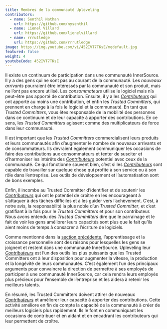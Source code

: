```yaml
---
title: Membres de la communauté Upleveling
contributors:
  - name: Senthil Nathan
    url: https://github.com/nysenthil
  - name: Lionel Villard
    url: https://github.com/lionelvillard
  - name: rrrutledge
    url: https://github.com/rrrutledge
image: https://img.youtube.com/vi/452IVT7TKsE/mqdefault.jpg
featured: false
weight: 4
youtubeCode: 452IVT7TKsE
---
```

<div class="paragraph">
<p>Il existe un continuum de participation dans une communauté InnerSource.
Il y a des gens qui ne sont pas au courant de la communauté.
Les <em>nouveaux arrivants</em> pourraient être intéressés par la communauté et son produit, mais ne l&#8217;ont pas encore utilisé.
Les <em>consommateurs</em> utilise le logiciel mais n&#8217;a peut-être pas apporté de contribution.
Ensuite, il y a les <a href="https://innersourcecommons.org/learn/learning-path/contributor"><em>Contributeurs</em></a> qui ont apporté au moins une contribution, et enfin les <em>Trusted Committers</em>, qui prennent en charge à la fois le logiciel et la communauté.
En tant que <em>Trusted Committers</em>, vous êtes responsable de la mobilité des personnes dans ce continuum et de leur capacité à apporter des contributions.
En ce sens, les <em>Trusted Committers</em> agissent comme des multiplicateurs de force dans leur communauté.</p>
</div>
<div class="paragraph">
<p>Il est important que les <em>Trusted Committers</em> commercialisent leurs produits et leurs communautés afin d&#8217;augmenter le nombre de nouveaux arrivants et de consommateurs.
Ils devraient également communiquer les occasions de faire des contributions aux consommateurs et tenter de susciter et d&#8217;harmoniser les intérêts des <a href="https://innersourcecommons.org/learn/learning-path/contributor"><em>Contributeurs</em></a> potentiel avec ceux de la communauté.
Ce qui fonctionne souvent bien, c&#8217;est si les <a href="https://innersourcecommons.org/learn/learning-path/contributor"><em>Contributeurs</em></a> sont capable de travailler sur quelque chose qui profite à son service ou à son rôle dans l&#8217;entreprise.
Les outils de développement et l&#8217;automatisation sont de bons exemples.</p>
</div>
<div class="paragraph">
<p>Enfin, il incombe au Trusted Committer d&#8217;identifier et de soutenir les <a href="https://innersourcecommons.org/learn/learning-path/contributor"><em>Contributeurs</em></a> qui ont le potentiel de croître en les encourageant à s&#8217;attaquer à des tâches difficiles et à les guider vers l&#8217;achèvement.
C&#8217;est, à notre avis, la responsabilité la plus noble d&#8217;un <em>Trusted Committer</em>, et c&#8217;est gratifiant à la fois pour le <em>Trusted Committers</em> et pour son contributeur.
Nous avons entendu des <em>Trusted Committers</em> dire que le parrainage et le fait de voir les gens améliorer leurs capacités sont plus que le fait qu&#8217;ils aient moins de temps à consacrer à l&#8217;écriture de logiciels.</p>
</div>
<div class="paragraph">
<p>Comme mentionné dans la <a href="https://innersourcecommons.org/learn/learning-path/trusted-committer/03/">section précédente</a>, l&#8217;apprentissage et la croissance personnelle sont des raisons pour lesquelles les gens se joignent et restent dans une communauté InnerSource.
Upleveling leur <a href="https://innersourcecommons.org/learn/learning-path/contributor"><em>Contributeurs</em></a> est l&#8217;un des outils les plus puissants que les Trusted Committers ont à leur disposition pour augmenter la vitesse, la production et la longévité de leurs communautés.
C&#8217;est également l&#8217;un des principaux arguments pour convaincre la direction de permettre à ses employés de participer à une communauté InnerSource, car cela rendra leurs employés plus précieux pour l&#8217;ensemble de l&#8217;entreprise et les aidera à retenir les meilleurs talents.</p>
</div>
<div class="paragraph">
<p>En résumé, les Trusted Committers doivent attirer de nouveaux <a href="https://innersourcecommons.org/learn/learning-path/contributor"><em>Contributeurs</em></a> et améliorer leur capacité à apporter des contributions.
Cette activité améliore en fin de compte la capacité de la communauté à créer de meilleurs logiciels plus rapidement.
Ils le font en communiquant les occasions de contribuer et en aidant et en encadrant les contributeurs qui leur permettent de croître.</p>
</div>
<!--- This file autogenerated from https://github.com/InnerSourceCommons/InnerSourceLearningPath/blob/main/scripts -->